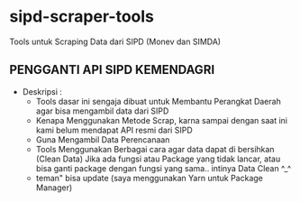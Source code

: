 # sipd-scraper-tools
Tools untuk Scraping Data dari SIPD (Monev dan SIMDA)

## PENGGANTI API SIPD KEMENDAGRI
* Deskripsi :
  - Tools dasar ini sengaja dibuat untuk Membantu Perangkat Daerah agar bisa mengambil data dari SIPD
  - Kenapa Menggunakan Metode Scrap, karna sampai dengan saat ini kami belum mendapat API resmi dari SIPD
  - Guna Mengambil Data Perencanaan
  - Tools Menggunakan Berbagai cara agar data dapat di bersihkan (Clean Data) Jika ada fungsi atau Package yang tidak lancar, atau bisa ganti package dengan fungsi yang sama.. intinya Data Clean ^_^
  - teman" bisa update (saya menggunakan Yarn untuk Package Manager)
